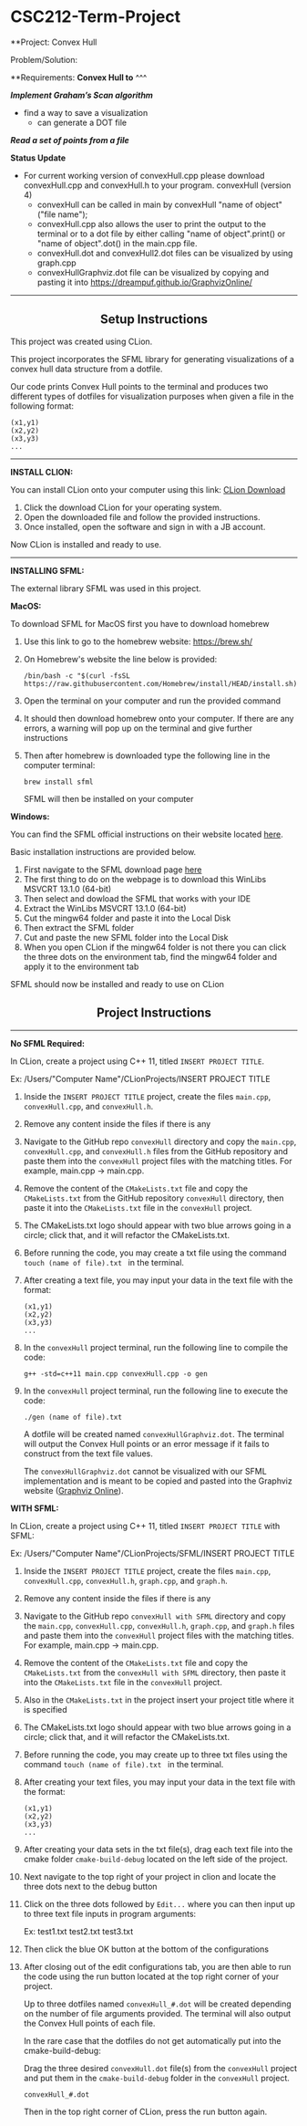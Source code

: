 # CSC212-Term-Project
**Project:
Convex Hull

Problem/Solution:


**Requirements:
**Convex Hull to**
^^^

**_Implement Graham’s Scan algorithm_**
- find a way to save a visualization
  - can generate a DOT file

**_Read a set of points from a file_**

**Status Update**
- For current working version of convexHull.cpp please download convexHull.cpp and convexHull.h to your program.
convexHull (version 4)
  * convexHull can be called in main by convexHull "name of object"("file name");
  * convexHull.cpp also allows the user to print the output to the terminal or to a dot file by either calling "name of object".print() or "name of object".dot() in the main.cpp file.
  * convexHull.dot and convexHull2.dot files can be visualized by using graph.cpp
  * convexHullGraphviz.dot file can be visualized by copying and pasting it into https://dreampuf.github.io/GraphvizOnline/

 
---


<h2 align="center">Setup Instructions</h2>

This project was created using CLion.

This project incorporates the SFML library for generating visualizations of a convex hull data structure from a dotfile. 

Our code prints Convex Hull points to the terminal and produces two different types of dotfiles for visualization purposes when given a file in the following format:
```
(x1,y1)
(x2,y2)
(x3,y3)
...
```
---

**INSTALL CLION:**

You can install CLion onto your computer using this link: [CLion Download](https://www.jetbrains.com/clion/download/)

1. Click the download CLion for your operating system.
2. Open the downloaded file and follow the provided instructions.
3. Once installed, open the software and sign in with a JB account.

Now CLion is installed and ready to use.

---

**INSTALLING SFML:**

The external library SFML was used in this project.

**MacOS:**

To download SFML for MacOS first you have to download homebrew

1. Use this link to go to the homebrew website: https://brew.sh/

2. On Homebrew's website the line below is provided:
   ```
   /bin/bash -c "$(curl -fsSL https://raw.githubusercontent.com/Homebrew/install/HEAD/install.sh)"
   ```

3. Open the terminal on your computer and run the provided command

4. It should then download homebrew onto your computer.  If there are any errors, a warning will pop up on the terminal and give further instructions

5. Then after homebrew is downloaded type the following line in the computer terminal:
    ```
   brew install sfml
    ```
    
    SFML will then be installed on your computer


**Windows:**

You can find the SFML official instructions on their website located [here](https://www.sfml-dev.org/tutorials/2.6/).

Basic installation instructions are provided below.

1. First navigate to the SFML download page [here](https://www.sfml-dev.org/download/sfml/2.6.1/)
2. The first thing to do on the webpage is to download this WinLibs MSVCRT 13.1.0 (64-bit)
3. Then select and dowload the SFML that works with your IDE
4. Extract the WinLibs MSVCRT 13.1.0 (64-bit)
5. Cut the mingw64 folder and paste it into the Local Disk
6. Then extract the SFML folder
7. Cut and paste the new SFML folder into the Local Disk
8. When you open CLion if the mingw64 folder is not there you can click the three dots on the environment tab, find the mingw64 folder and apply it to the environment tab

SFML should now be installed and ready to use on CLion


<h2 align="center">Project Instructions</h2>

---

**No SFML Required:**

In CLion, create a project using C++ 11, titled `INSERT PROJECT TITLE`.

  Ex: /Users/"Computer Name"/CLionProjects/INSERT PROJECT TITLE

1. Inside the `INSERT PROJECT TITLE` project, create the files `main.cpp`, `convexHull.cpp`, and `convexHull.h`.
2. Remove any content inside the files if there is any
3. Navigate to the GitHub repo `convexHull` directory and copy the `main.cpp`, `convexHull.cpp`, and `convexHull.h` files from the GitHub repository and paste them into the `convexHull` project files with the matching titles. For example, main.cpp -> main.cpp.
4. Remove the content of the `CMakeLists.txt` file and copy the `CMakeLists.txt` from the GitHub repository `convexHull` directory, then paste it into the `CMakeLists.txt` file in the `convexHull` project.
5. The CMakeLists.txt logo should appear with two blue arrows going in a circle; click that, and it will refactor the CMakeLists.txt.
6. Before running the code, you may create a txt file using the command `touch (name of file).txt ` in the terminal.
7. After creating a text file, you may input your data in the text file with the format:

    ```
   (x1,y1)
   (x2,y2)
   (x3,y3)
   ...
    ```
8. In the `convexHull` project terminal, run the following line to compile the code:

    ```
    g++ -std=c++11 main.cpp convexHull.cpp -o gen
    ```
9. In the `convexHull` project terminal, run the following line to execute the code:

    ```
    ./gen (name of file).txt
    ```

    A dotfile will be created named `convexHullGraphviz.dot`. The terminal will output the Convex Hull points or an error message if it fails to construct from the text file values.
   

    The `convexHullGraphviz.dot` cannot be visualized with our SFML implementation and is meant to be copied and pasted into the Graphviz website ([Graphviz Online](https://dreampuf.github.io/GraphvizOnline/)).

**WITH SFML:**

In CLion, create a project using C++ 11, titled `INSERT PROJECT TITLE` with SFML:

  Ex:  /Users/"Computer Name"/CLionProjects/SFML/INSERT PROJECT TITLE

1. Inside the `INSERT PROJECT TITLE` project, create the files `main.cpp`, `convexHull.cpp`, `convexHull.h`, `graph.cpp`, and `graph.h`.
2. Remove any content inside the files if there is any
3. Navigate to the GitHub repo `convexHull with SFML` directory and copy the `main.cpp`, `convexHull.cpp`, `convexHull.h`, `graph.cpp`, and `graph.h` files and paste them into the `convexHull` project files with the matching titles. For example, main.cpp -> main.cpp.
4. Remove the content of the `CMakeLists.txt` file and copy the `CMakeLists.txt` from the `convexHull with SFML` directory, then paste it into the `CMakeLists.txt` file in the `convexHull` project.
5. Also in the `CMakeLists.txt` in the project insert your project title where it is specified
6. The CMakeLists.txt logo should appear with two blue arrows going in a circle; click that, and it will refactor the CMakeLists.txt.
7. Before running the code, you may create up to three txt files using the command `touch (name of file).txt ` in the terminal.
8. After creating your text files, you may input your data in the text file with the format:

    ```
   (x1,y1)
   (x2,y2)
   (x3,y3)
   ...
    ```
  
9. After creating your data sets in the txt file(s), drag each text file into the cmake folder `cmake-build-debug` located on the left side of the project.
10. Next navigate to the top right of your project in clion and locate the three dots next to the debug button
11. Click on the three dots followed by `Edit...` where you can then input up to three text file inputs in program arguments:

    Ex: test1.txt test2.txt test3.txt
    
12. Then click the blue OK button at the bottom of the configurations
13. After closing out of the edit configurations tab, you are then able to run the code using the run button located at the top right corner of your project.

    Up to three dotfiles named `convexHull_#.dot` will be created depending on the number of file          arguments provided. The terminal will also output the Convex Hull points of each file.

    In the rare case that the dotfiles do not get automatically put into the cmake-build-debug:
    
    Drag the three desired `convexHull.dot` file(s) from the `convexHull` project and put them in the      `cmake-build-debug` folder in the `convexHull` project.
    ```
    convexHull_#.dot
    ```
    Then in the top right corner of CLion, press the run button again.
